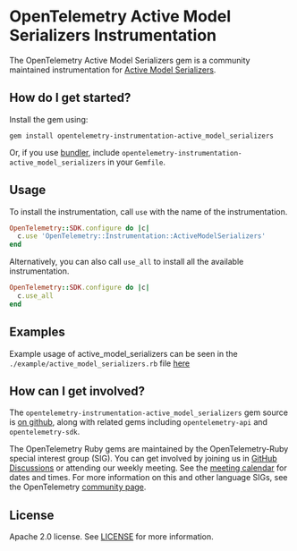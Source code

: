 # OpenTelemetry Active Model Serializers Instrumentation

The OpenTelemetry Active Model Serializers gem is a community maintained instrumentation for [Active Model Serializers][active_model_serializers-home].

## How do I get started?

Install the gem using:

```
gem install opentelemetry-instrumentation-active_model_serializers
```

Or, if you use [bundler][bundler-home], include `opentelemetry-instrumentation-active_model_serializers` in your `Gemfile`.

## Usage

To install the instrumentation, call `use` with the name of the instrumentation.

```ruby
OpenTelemetry::SDK.configure do |c|
  c.use 'OpenTelemetry::Instrumentation::ActiveModelSerializers'
end
```

Alternatively, you can also call `use_all` to install all the available instrumentation.

```ruby
OpenTelemetry::SDK.configure do |c|
  c.use_all
end
```

## Examples

Example usage of active_model_serializers can be seen in the `./example/active_model_serializers.rb` file [here](https://github.com/open-telemetry/opentelemetry-ruby/blob/main/instrumentation/active_model_serializers/example/active_model_serializers.rb)

## How can I get involved?

The `opentelemetry-instrumentation-active_model_serializers` gem source is [on github][repo-github], along with related gems including `opentelemetry-api` and `opentelemetry-sdk`.

The OpenTelemetry Ruby gems are maintained by the OpenTelemetry-Ruby special interest group (SIG). You can get involved by joining us in [GitHub Discussions][discussions-url] or attending our weekly meeting. See the [meeting calendar][community-meetings] for dates and times. For more information on this and other language SIGs, see the OpenTelemetry [community page][ruby-sig].

## License

Apache 2.0 license. See [LICENSE][license-github] for more information.

[active_model_serializers-home]: https://github.com/rails-api/active_model_serializers
[bundler-home]: https://bundler.io
[repo-github]: https://github.com/open-telemetry/opentelemetry-ruby
[license-github]: https://github.com/open-telemetry/opentelemetry-ruby/blob/main/LICENSE
[ruby-sig]: https://github.com/open-telemetry/community#ruby-sig
[community-meetings]: https://github.com/open-telemetry/community#community-meetings
[discussions-url]: https://github.com/open-telemetry/opentelemetry-ruby/discussions
